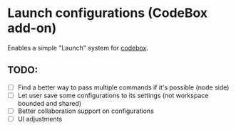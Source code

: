 Launch configurations (CodeBox add-on)
========================

Enables a simple "Launch" system for [codebox](https://github.com/FriendCode/codebox).

TODO:
------------------------

- [ ] Find a better way to pass multiple commands if it's possible (node side)
- [ ] Let user save some configurations to its settings (not workspace bounded and shared)
- [ ] Better collaboration support on configurations
- [ ] UI adjustments